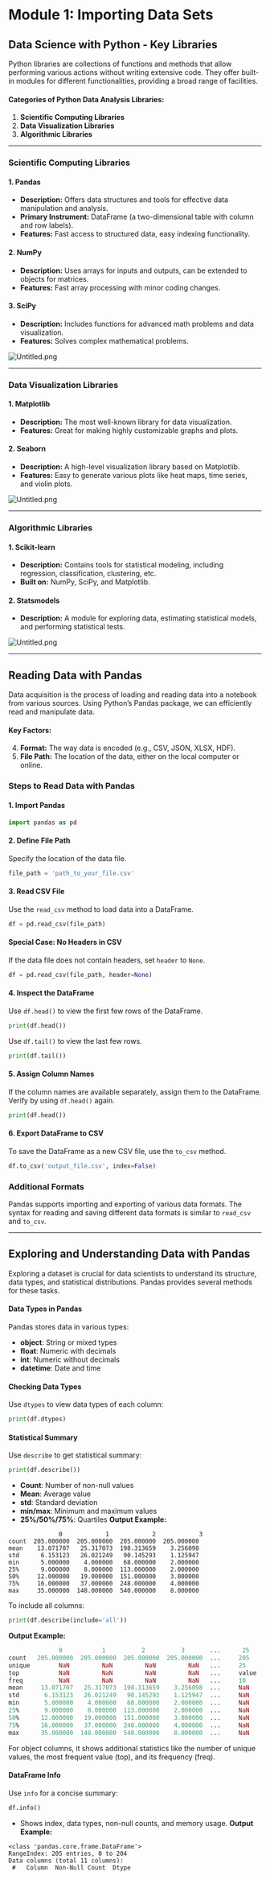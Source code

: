 

# Module 1: Importing Data Sets
## Data Science with Python - Key Libraries
Python libraries are collections of functions and methods that allow performing various actions without writing extensive code. They offer built-in modules for different functionalities, providing a broad range of facilities.
#### Categories of Python Data Analysis Libraries:
1. **Scientific Computing Libraries**
2. **Data Visualization Libraries**
3. **Algorithmic Libraries**

___
### Scientific Computing Libraries
#### 1. **Pandas**
- **Description:** Offers data structures and tools for effective data manipulation and analysis.
- **Primary Instrument:** DataFrame (a two-dimensional table with column and row labels).
- **Features:** Fast access to structured data, easy indexing functionality.
#### 2. **NumPy**
- **Description:** Uses arrays for inputs and outputs, can be extended to objects for matrices.
- **Features:** Fast array processing with minor coding changes.
#### 3. **SciPy**
- **Description:** Includes functions for advanced math problems and data visualization.
- **Features:** Solves complex mathematical problems.

![Untitled.png](https://prod-files-secure.s3.us-west-2.amazonaws.com/03e82b26-cccb-4906-bb56-adabcbdc0655/997ac361-58a8-4f04-bb0f-79fea4baa761/Untitled.png?X-Amz-Algorithm=AWS4-HMAC-SHA256&X-Amz-Content-Sha256=UNSIGNED-PAYLOAD&X-Amz-Credential=ASIAZI2LB4666KOV3GED%2F20250131%2Fus-west-2%2Fs3%2Faws4_request&X-Amz-Date=20250131T201529Z&X-Amz-Expires=3600&X-Amz-Security-Token=IQoJb3JpZ2luX2VjELz%2F%2F%2F%2F%2F%2F%2F%2F%2F%2FwEaCXVzLXdlc3QtMiJIMEYCIQCtU5mWZxYMqSV6CCR7%2FShmkfsL3QxYGkfEnGhNooVwOAIhAN%2BcLfGN8A1LOgyzVDhUKbnMXgHFlgulr%2F9cZ%2FxuW0LwKogECMX%2F%2F%2F%2F%2F%2F%2F%2F%2F%2FwEQABoMNjM3NDIzMTgzODA1IgzS%2FxYiC%2BwJXCc0lBsq3APW8DjteLctyjMou1eJ2349pVVtz8l5CDQ3V5PrJXeyWImwOnklMNn%2BSMdP7X2QuQogg2ZEELKhQielpSqvIwyADQRkT7AEt0a9zB8L%2Ft1tW8XYrJJDcI%2BHlDni1TlMDgXmCppHXgXCnLcUrQDtPK7qK6ibSnJYlf8bpVShgO8Q2pW1E3irfXIy32u5%2By58mvkYI8h9j%2BVPgZPBKhBFD3ukAGzctF3lrgSye%2FP677dlw7ey80vK34TVy%2BrpaljSEgbRF87n7dljR0ph9c7OgF7lveHqqBv9wP2vNmmopQsqlDnMVkW2L3NcUCi5ILz6Ej1FjA3Ii0O5wdcmkIS1Xv4E1RPF1r2zN85ZkCl29a3q8tej2QutMEZvwK6sPdP6RzsvYMfm1zzwUXj9E6%2BySkEOivS1LS3Bv6G7RvE0IpldXOTmDIN853XQM6zmc1Ha1Rd%2BEfy%2B%2BO0MN3sFKjljaved%2FYHel%2BCHPTHffS2Kmfldt8hiEM7ijZi0AFBGUgYXCYOYSVm8vCTJlK4ljeL%2BOLE8XfWzqLBnXQk55j9%2B%2BSWdVaL2MS4KDpD%2B%2BnHn0ZUL7iAPix0QNkAo2r5imb6WCaddrF5srmUf3rFqv7zqWUx5IIjXNM4FQ1jhi6Zw%2BTCy2%2FS8BjqkAV92R425FZBR2g%2FztL5EvlVJRtgy31d9FsFuMu6hnAOykYk5720%2FNe9dtwmf%2FYYvwutZGNIPohz7jMyq9XXphnik0oiF1dAg7wFA1LUcKZ8G5sy6HRH1goUc5pG40QMmPezWJ4k3kXbzniCirW%2BA8AraHeODj3Gkxzwbah98NilN4KZqhN7YG8ml2nnW3jrEE4Qb1%2ByHeylB84%2FS%2F96KAEbur37X&X-Amz-Signature=79780cd389f81ef45ac005898495fc7a3dfad59cc79f192e93b464d7df3ca0c3&X-Amz-SignedHeaders=host&x-id=GetObject)
___
### Data Visualization Libraries
#### 1. **Matplotlib**
- **Description:** The most well-known library for data visualization.
- **Features:** Great for making highly customizable graphs and plots.
#### 2. **Seaborn**
- **Description:** A high-level visualization library based on Matplotlib.
- **Features:** Easy to generate various plots like heat maps, time series, and violin plots.

![Untitled.png](https://prod-files-secure.s3.us-west-2.amazonaws.com/03e82b26-cccb-4906-bb56-adabcbdc0655/733d1e42-5a53-4fd8-90c1-3d85254369a6/Untitled.png?X-Amz-Algorithm=AWS4-HMAC-SHA256&X-Amz-Content-Sha256=UNSIGNED-PAYLOAD&X-Amz-Credential=ASIAZI2LB466TUMLTD5P%2F20250131%2Fus-west-2%2Fs3%2Faws4_request&X-Amz-Date=20250131T201528Z&X-Amz-Expires=3600&X-Amz-Security-Token=IQoJb3JpZ2luX2VjELz%2F%2F%2F%2F%2F%2F%2F%2F%2F%2FwEaCXVzLXdlc3QtMiJIMEYCIQCEnP1cnKqKuWr4BNJ4E%2BzuzHsLCTDF3PTX92gVkgtTagIhAKpfDXOIcCjCUhzDHTcv60H%2B5MJY1yFO1reHQbPc7qGVKogECMX%2F%2F%2F%2F%2F%2F%2F%2F%2F%2FwEQABoMNjM3NDIzMTgzODA1IgyFWLQ%2BAnUn65sRBcMq3AMYQgXaPZWqZIzKV2Fk8FGjK9Ii4Yvuu9DW9TIo%2F6olRoQyGWdCPQF0TDA4TLcEVy%2FZEM%2F%2FI2R6KSn6t44MsQ%2FBVtcFDafalegTtuX994fxETJIksSCZiumopGgLx42OPYpnqezU6nXNbLW%2BXZ%2Fpum2o3VScKc8P4dSFn%2BSv112QpSCgvRIowZPzD7%2B97ThUDGz9DQEtWomC2hT1Q1ADqpM1cTRB6Zr4KAg%2BhY%2Ft%2FQcPLBHP1L6yhe9L41XQClNkdLd9dkMvoexwMrQ608tYaubNyBfnUuySshuG4XJsWkOpzx3c%2FKQlfjLdySyfDU7SEK4vcUwIrhn0mlX0zL94gyB3UAzmSXHaCG9AfBmqYkf8qz8IjsGvXHWSBc1Bcy9srVCRlBxOjL%2Bkn8egwzZU6r9NJRC0vDGXU3NMjcKWlgoZeQhQYzDgErneX8Wl%2F%2BxmY7SxyAOEwUg4Dl6HrvfIPT%2BCZ3GwMh2O%2BKw8A3hbLGA7e8Aenv%2FMjT%2BkANbPuDo3lLla0xBrYO86Z7YZikcdNhBeZwMd0af2rJmHoTdeuNKqX9cVZm9bocjOlgkLiC4s1TyJcDhxRfvdLBdeHaVW9BJJm08RFhxX3wLV6lzGjWcI1GasyKW7GE08uhggzCI3PS8BjqkAUIhjuqcBo6cerQYM8yjLqD8ax0T7UuyQn58EEZT65ZMqHXDm23SvAp5O2gl7momTf1Wsj8WzojZnY24ecr1boDu2cxehyZBAIXCaybdCebJEtIh7tePlqGIQ4XMuFEyXaudpYe2uoN526k7X16APH%2BuGC2%2FptgYZDmXUxEhmxCqVVHgQ%2B8jdeWy%2B9IzdfebUuqh53TizgSftLJCAIk3T6oNjdD7&X-Amz-Signature=f8f8933018e6fd470aaa7ed2b477a2a43a75651bdde4beeb22662e04e8a34209&X-Amz-SignedHeaders=host&x-id=GetObject)
___
### Algorithmic Libraries
#### 1. **Scikit-learn**
- **Description:** Contains tools for statistical modeling, including regression, classification, clustering, etc.
- **Built on:** NumPy, SciPy, and Matplotlib.
#### 2. **Statsmodels**
- **Description:** A module for exploring data, estimating statistical models, and performing statistical tests.

![Untitled.png](https://prod-files-secure.s3.us-west-2.amazonaws.com/03e82b26-cccb-4906-bb56-adabcbdc0655/c62885f5-417d-4179-834f-d68f8f2bdf39/Untitled.png?X-Amz-Algorithm=AWS4-HMAC-SHA256&X-Amz-Content-Sha256=UNSIGNED-PAYLOAD&X-Amz-Credential=ASIAZI2LB466TUMLTD5P%2F20250131%2Fus-west-2%2Fs3%2Faws4_request&X-Amz-Date=20250131T201528Z&X-Amz-Expires=3600&X-Amz-Security-Token=IQoJb3JpZ2luX2VjELz%2F%2F%2F%2F%2F%2F%2F%2F%2F%2FwEaCXVzLXdlc3QtMiJIMEYCIQCEnP1cnKqKuWr4BNJ4E%2BzuzHsLCTDF3PTX92gVkgtTagIhAKpfDXOIcCjCUhzDHTcv60H%2B5MJY1yFO1reHQbPc7qGVKogECMX%2F%2F%2F%2F%2F%2F%2F%2F%2F%2FwEQABoMNjM3NDIzMTgzODA1IgyFWLQ%2BAnUn65sRBcMq3AMYQgXaPZWqZIzKV2Fk8FGjK9Ii4Yvuu9DW9TIo%2F6olRoQyGWdCPQF0TDA4TLcEVy%2FZEM%2F%2FI2R6KSn6t44MsQ%2FBVtcFDafalegTtuX994fxETJIksSCZiumopGgLx42OPYpnqezU6nXNbLW%2BXZ%2Fpum2o3VScKc8P4dSFn%2BSv112QpSCgvRIowZPzD7%2B97ThUDGz9DQEtWomC2hT1Q1ADqpM1cTRB6Zr4KAg%2BhY%2Ft%2FQcPLBHP1L6yhe9L41XQClNkdLd9dkMvoexwMrQ608tYaubNyBfnUuySshuG4XJsWkOpzx3c%2FKQlfjLdySyfDU7SEK4vcUwIrhn0mlX0zL94gyB3UAzmSXHaCG9AfBmqYkf8qz8IjsGvXHWSBc1Bcy9srVCRlBxOjL%2Bkn8egwzZU6r9NJRC0vDGXU3NMjcKWlgoZeQhQYzDgErneX8Wl%2F%2BxmY7SxyAOEwUg4Dl6HrvfIPT%2BCZ3GwMh2O%2BKw8A3hbLGA7e8Aenv%2FMjT%2BkANbPuDo3lLla0xBrYO86Z7YZikcdNhBeZwMd0af2rJmHoTdeuNKqX9cVZm9bocjOlgkLiC4s1TyJcDhxRfvdLBdeHaVW9BJJm08RFhxX3wLV6lzGjWcI1GasyKW7GE08uhggzCI3PS8BjqkAUIhjuqcBo6cerQYM8yjLqD8ax0T7UuyQn58EEZT65ZMqHXDm23SvAp5O2gl7momTf1Wsj8WzojZnY24ecr1boDu2cxehyZBAIXCaybdCebJEtIh7tePlqGIQ4XMuFEyXaudpYe2uoN526k7X16APH%2BuGC2%2FptgYZDmXUxEhmxCqVVHgQ%2B8jdeWy%2B9IzdfebUuqh53TizgSftLJCAIk3T6oNjdD7&X-Amz-Signature=4dc202b4bdb3a1281aabfe920bbb65525380899891c23b053e6c42621bdb2a21&X-Amz-SignedHeaders=host&x-id=GetObject)
___
## Reading Data with Pandas
Data acquisition is the process of loading and reading data into a notebook from various sources. Using Python’s Pandas package, we can efficiently read and manipulate data.
#### Key Factors:
4. **Format:** The way data is encoded (e.g., CSV, JSON, XLSX, HDF).
5. **File Path:** The location of the data, either on the local computer or online.
### Steps to Read Data with Pandas
#### 1. **Import Pandas**
```python
import pandas as pd
```
#### 2. **Define File Path**
Specify the location of the data file.
```python
file_path = 'path_to_your_file.csv'
```
#### 3. **Read CSV File**
Use the `read_csv` method to load data into a DataFrame.
```python
df = pd.read_csv(file_path)
```
#### Special Case: No Headers in CSV
If the data file does not contain headers, set `header` to `None`.
```python
df = pd.read_csv(file_path, header=None)
```
#### 4. **Inspect the DataFrame**
Use `df.head()` to view the first few rows of the DataFrame.
```python
print(df.head())
```
Use `df.tail()` to view the last few rows.
```python
print(df.tail())
```
#### 5. **Assign Column Names**
If the column names are available separately, assign them to the DataFrame.
Verify by using `df.head()` again.
```python
print(df.head())
```
#### 6. **Export DataFrame to CSV**
To save the DataFrame as a new CSV file, use the `to_csv` method.
```python
df.to_csv('output_file.csv', index=False)
```
### Additional Formats
Pandas supports importing and exporting of various data formats. The syntax for reading and saving different data formats is similar to `read_csv` and `to_csv`.
___
## Exploring and Understanding Data with Pandas
Exploring a dataset is crucial for data scientists to understand its structure, data types, and statistical distributions. Pandas provides several methods for these tasks.
#### Data Types in Pandas
Pandas stores data in various types:
- **object**: String or mixed types
- **float**: Numeric with decimals
- **int**: Numeric without decimals
- **datetime**: Date and time
#### Checking Data Types
Use `dtypes` to view data types of each column:
```python
print(df.dtypes)
```
#### Statistical Summary
Use `describe` to get statistical summary:
```python
print(df.describe())
```
- **Count**: Number of non-null values
- **Mean**: Average value
- **std**: Standard deviation
- **min/max**: Minimum and maximum values
- **25%/50%/75%**: Quartiles
**Output Example:**
```plain text
              0            1            2            3
count  205.000000  205.000000  205.000000  205.000000
mean    13.071707   25.317073  198.313659    3.256098
std      6.153123   26.021249   90.145293    1.125947
min      5.000000    4.000000   68.000000    2.000000
25%      9.000000    8.000000  113.000000    2.000000
50%     12.000000   19.000000  151.000000    3.000000
75%     16.000000   37.000000  248.000000    4.000000
max     35.000000  148.000000  540.000000    8.000000
```
To include all columns:
```python
print(df.describe(include='all'))
```
**Output Example:**
```r
              0           1          2          3       ...      25       26       27
count   205.000000  205.000000  205.000000  205.000000  ...     205      205      205
unique        NaN         NaN         NaN         NaN   ...     25       25       25
top           NaN         NaN         NaN         NaN   ...     value    value    value
freq          NaN         NaN         NaN         NaN   ...     10       10       10
mean     13.071707   25.317073  198.313659    3.256098  ...     NaN      NaN      NaN
std       6.153123   26.021249   90.145293    1.125947  ...     NaN      NaN      NaN
min       5.000000    4.000000   68.000000    2.000000  ...     NaN      NaN      NaN
25%       9.000000    8.000000  113.000000    2.000000  ...     NaN      NaN      NaN
50%      12.000000   19.000000  151.000000    3.000000  ...     NaN      NaN      NaN
75%      16.000000   37.000000  248.000000    4.000000  ...     NaN      NaN      NaN
max      35.000000  148.000000  540.000000    8.000000  ...     NaN      NaN      NaN
```
For object columns, it shows additional statistics like the number of unique values, the most frequent value (top), and its frequency (freq).
#### DataFrame Info
Use `info` for a concise summary:
```python
df.info()
```
- Shows index, data types, non-null counts, and memory usage.
**Output Example:**
```less
<class 'pandas.core.frame.DataFrame'>
RangeIndex: 205 entries, 0 to 204
Data columns (total 11 columns):
 #   Column  Non-Null Count  Dtype
